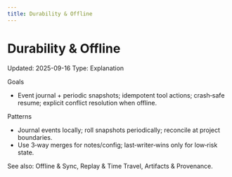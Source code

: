 ```yaml
---
title: Durability & Offline
---
```


# Durability & Offline
Updated: 2025-09-16
Type: Explanation

Goals
- Event journal + periodic snapshots; idempotent tool actions; crash‑safe resume; explicit conflict resolution when offline.

Patterns
- Journal events locally; roll snapshots periodically; reconcile at project boundaries.
- Use 3‑way merges for notes/config; last‑writer‑wins only for low‑risk state.

See also: Offline & Sync, Replay & Time Travel, Artifacts & Provenance.

